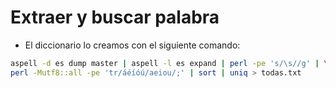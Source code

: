 # Extraer y buscar palabra
- El diccionario lo creamos con el siguiente comando:
```bash
aspell -d es dump master | aspell -l es expand | perl -pe 's/\s//g' | \
perl -Mutf8::all -pe 'tr/áéíóú/aeiou/;' | sort | uniq > todas.txt
```

